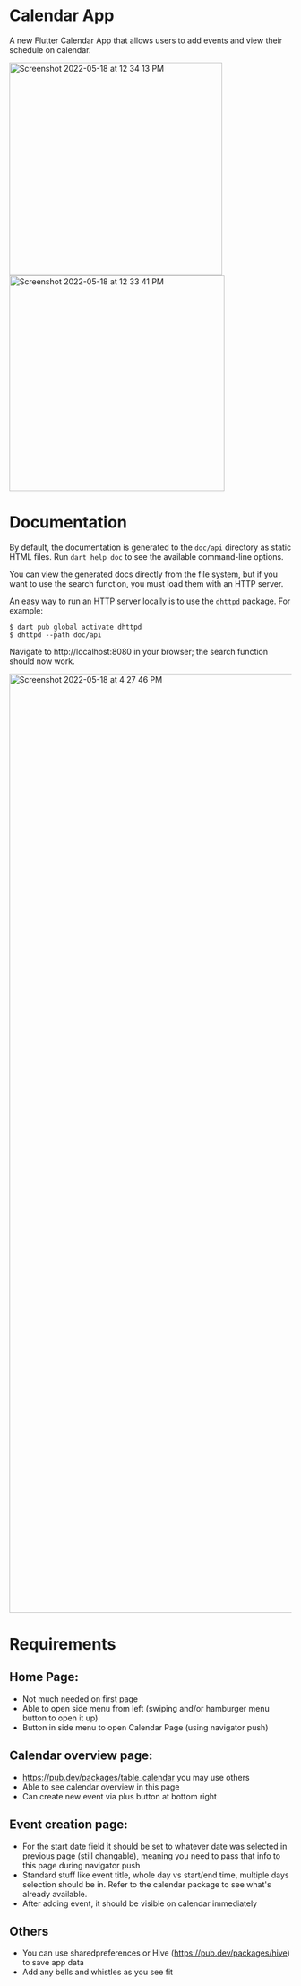 # Calendar App

A new Flutter Calendar App that allows users to add events and view their schedule on calendar.

<img width="380" alt="Screenshot 2022-05-18 at 12 34 13 PM" src="https://user-images.githubusercontent.com/68311371/168958083-1307a277-aeea-4386-a93e-3c909879195a.png">
<img width="384" alt="Screenshot 2022-05-18 at 12 33 41 PM" src="https://user-images.githubusercontent.com/68311371/168958104-a4ae2e30-ed8f-472b-b50d-458e2ef565fc.png">

# Documentation
By default, the documentation is generated to the `doc/api` directory as static HTML files. Run `dart help doc` to see the available command-line options.

You can view the generated docs directly from the file system, but if you want to use the search function, you must load them with an HTTP server.

An easy way to run an HTTP server locally is to use the `dhttpd` package. For example:

```
$ dart pub global activate dhttpd
$ dhttpd --path doc/api
```
Navigate to http://localhost:8080 in your browser; the search function should now work.

<img width="1675" alt="Screenshot 2022-05-18 at 4 27 46 PM" src="https://user-images.githubusercontent.com/68311371/168994063-ff64b148-f996-49ed-b9fa-f4933bbcc126.png">

# Requirements

## Home Page:
- Not much needed on first page
- Able to open side menu from left (swiping and/or hamburger menu button to open it up)
- Button in side menu to open Calendar Page (using navigator push)

## Calendar overview page:
- https://pub.dev/packages/table_calendar you may use others
- Able to see calendar overview in this page
- Can create new event via plus button at bottom right

## Event creation page:
- For the start date field it should be set to whatever date was selected in previous page (still changable), meaning you need to pass that info to this page during navigator push
- Standard stuff like event title, whole day vs start/end time, multiple days selection should be in. Refer to the calendar package to see what's already available.
- After adding event, it should be visible on calendar immediately

## Others
- You can use sharedpreferences or Hive (https://pub.dev/packages/hive) to save app data
- Add any bells and whistles as you see fit
